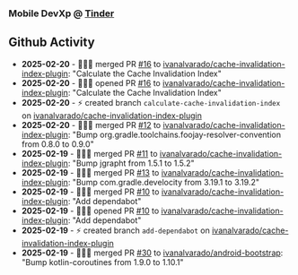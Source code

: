 ### Mobile DevXp @ [Tinder](https://medium.com/tinder)

## Github Activity
- **2025-02-20** - 🧑🏻‍💻 merged PR [#16](https://github.com/ivanalvarado/cache-invalidation-index-plugin/pull/16) to [ivanalvarado/cache-invalidation-index-plugin](https://github.com/ivanalvarado/cache-invalidation-index-plugin): "Calculate the Cache Invalidation Index"
- **2025-02-20** - 🧑🏻‍💻 opened PR [#16](https://github.com/ivanalvarado/cache-invalidation-index-plugin/pull/16) to [ivanalvarado/cache-invalidation-index-plugin](https://github.com/ivanalvarado/cache-invalidation-index-plugin): "Calculate the Cache Invalidation Index"
- **2025-02-20** - ⚡️ created branch `calculate-cache-invalidation-index` on [ivanalvarado/cache-invalidation-index-plugin](https://github.com/ivanalvarado/cache-invalidation-index-plugin)
- **2025-02-20** - 🧑🏻‍💻 merged PR [#12](https://github.com/ivanalvarado/cache-invalidation-index-plugin/pull/12) to [ivanalvarado/cache-invalidation-index-plugin](https://github.com/ivanalvarado/cache-invalidation-index-plugin): "Bump org.gradle.toolchains.foojay-resolver-convention from 0.8.0 to 0.9.0"
- **2025-02-19** - 🧑🏻‍💻 merged PR [#11](https://github.com/ivanalvarado/cache-invalidation-index-plugin/pull/11) to [ivanalvarado/cache-invalidation-index-plugin](https://github.com/ivanalvarado/cache-invalidation-index-plugin): "Bump jgrapht from 1.5.1 to 1.5.2"
- **2025-02-19** - 🧑🏻‍💻 merged PR [#13](https://github.com/ivanalvarado/cache-invalidation-index-plugin/pull/13) to [ivanalvarado/cache-invalidation-index-plugin](https://github.com/ivanalvarado/cache-invalidation-index-plugin): "Bump com.gradle.develocity from 3.19.1 to 3.19.2"
- **2025-02-19** - 🧑🏻‍💻 merged PR [#10](https://github.com/ivanalvarado/cache-invalidation-index-plugin/pull/10) to [ivanalvarado/cache-invalidation-index-plugin](https://github.com/ivanalvarado/cache-invalidation-index-plugin): "Add dependabot"
- **2025-02-19** - 🧑🏻‍💻 opened PR [#10](https://github.com/ivanalvarado/cache-invalidation-index-plugin/pull/10) to [ivanalvarado/cache-invalidation-index-plugin](https://github.com/ivanalvarado/cache-invalidation-index-plugin): "Add dependabot"
- **2025-02-19** - ⚡️ created branch `add-dependabot` on [ivanalvarado/cache-invalidation-index-plugin](https://github.com/ivanalvarado/cache-invalidation-index-plugin)
- **2025-02-19** - 🧑🏻‍💻 merged PR [#30](https://github.com/ivanalvarado/android-bootstrap/pull/30) to [ivanalvarado/android-bootstrap](https://github.com/ivanalvarado/android-bootstrap): "Bump kotlin-coroutines from 1.9.0 to 1.10.1"